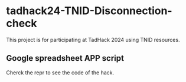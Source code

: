 # tadhack24-TNID-Disconnection-check

This project is for participating at TadHack 2024 using TNID resources.

## Google spreadsheet APP script 

Cherck the repr to see the code of the hack.
